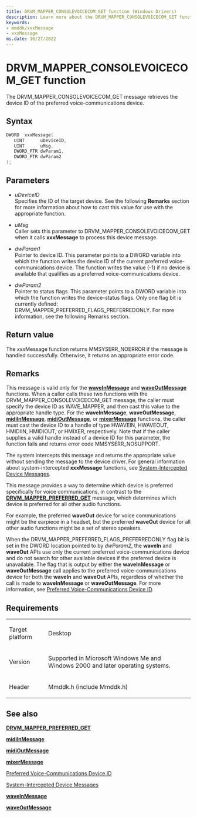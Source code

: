 ```yaml
---
title: DRVM_MAPPER_CONSOLEVOICECOM_GET function (Windows Drivers)
description: Learn more about the DRVM_MAPPER_CONSOLEVOICECOM_GET function.
keywords:
- mmddk/xxxMessage
- xxxMessage
ms.date: 10/27/2022
---
```


# DRVM\_MAPPER\_CONSOLEVOICECOM\_GET function

The DRVM\_MAPPER\_CONSOLEVOICECOM\_GET message retrieves the device ID of the preferred voice-communications device.

## Syntax

``` c++
DWORD  xxxMessage(
   UINT      uDeviceID,
   UINT      uMsg,
   DWORD_PTR dwParam1,
   DWORD_PTR dwParam2
);
```

## Parameters

- *uDeviceID*  
  Specifies the ID of the target device. See the following **Remarks** section for more information about how to cast this value for use with the appropriate function.

- *uMsg*  
  Caller sets this parameter to DRVM\_MAPPER\_CONSOLEVOICECOM\_GET when it calls **xxxMessage** to process this device message.

- *dwParam1*  
  Pointer to device ID. This parameter points to a DWORD variable into which the function writes the device ID of the current preferred voice-communications device. The function writes the value (-1) if no device is available that qualifies as a preferred voice-communications device.

- *dwParam2*  
  Pointer to status flags. This parameter points to a DWORD variable into which the function writes the device-status flags. Only one flag bit is currently defined: DRVM\_MAPPER\_PREFERRED\_FLAGS\_PREFERREDONLY. For more information, see the following Remarks section.

## Return value

The *xxx*Message function returns MMSYSERR\_NOERROR if the message is handled successfully. Otherwise, it returns an appropriate error code.

## Remarks

This message is valid only for the [**waveInMessage**](/windows/win32/api/mmeapi/nf-mmeapi-waveinmessage) and [**waveOutMessage**](/windows/win32/api/mmeapi/nf-mmeapi-waveoutmessage) functions. When a caller calls these two functions with the DRVM\_MAPPER\_CONSOLEVOICECOM\_GET message, the caller must specify the device ID as WAVE\_MAPPER, and then cast this value to the appropriate handle type. For the **waveInMessage**, **waveOutMessage**, [**midiInMessage**](/windows/win32/api/mmeapi/nf-mmeapi-midiinmessage), [**midiOutMessage**](/windows/win32/api/mmeapi/nf-mmeapi-midioutmessage), or [**mixerMessage**](/windows/win32/api/mmeapi/nf-mmeapi-mixermessage) functions, the caller must cast the device ID to a handle of type HWAVEIN, HWAVEOUT, HMIDIIN, HMIDIOUT, or HMIXER, respectively. Note that if the caller supplies a valid handle instead of a device ID for this parameter, the function fails and returns error code MMSYSERR\_NOSUPPORT.

The system intercepts this message and returns the appropriate value without sending the message to the device driver. For general information about system-intercepted **xxxMessage** functions, see [System-Intercepted Device Messages](system-intercepted-device-messages.md).

This message provides a way to determine which device is preferred specifically for voice communications, in contrast to the [**DRVM\_MAPPER\_PREFERRED\_GET**](drvm-mapper-preferred-get.md) message, which determines which device is preferred for all other audio functions.

For example, the preferred **waveOut** device for voice communications might be the earpiece in a headset, but the preferred **waveOut** device for all other audio functions might be a set of stereo speakers.

When the DRVM\_MAPPER\_PREFERRED\_FLAGS\_PREFERREDONLY flag bit is set in the DWORD location pointed to by *dwParam2*, the **waveIn** and **waveOut** APIs use only the current preferred voice-communications device and do not search for other available devices if the preferred device is unavailable. The flag that is output by either the **waveInMessage** or **waveOutMessage** call applies to the preferred voice-communications device for both the **waveIn** and **waveOut** APIs, regardless of whether the call is made to **waveInMessage** or **waveOutMessage**. For more information, see [Preferred Voice-Communications Device ID](preferred-voice-communications-device-id.md).

## Requirements

<table>
<tbody>
<tr class="odd">
<td><p>Target platform</p></td>
<td>Desktop</td>
</tr>
<tr class="even">
<td><p>Version</p></td>
<td><p>Supported in Microsoft Windows Me and Windows 2000 and later operating systems.</p></td>
</tr>
<tr class="odd">
<td><p>Header</p></td>
<td>Mmddk.h (include Mmddk.h)</td>
</tr>
</tbody>
</table>

## See also

[**DRVM\_MAPPER\_PREFERRED\_GET**](drvm-mapper-preferred-get.md)

[**midiInMessage**](/windows/win32/api/mmeapi/nf-mmeapi-midiinmessage)

[**midiOutMessage**](/windows/win32/api/mmeapi/nf-mmeapi-midioutmessage)

[**mixerMessage**](/windows/win32/api/mmeapi/nf-mmeapi-mixermessage)

[Preferred Voice-Communications Device ID](preferred-voice-communications-device-id.md)

[System-Intercepted Device Messages](system-intercepted-device-messages.md)

[**waveInMessage**](/windows/win32/api/mmeapi/nf-mmeapi-waveinmessage)

[**waveOutMessage**](/windows/win32/api/mmeapi/nf-mmeapi-waveoutmessage)

